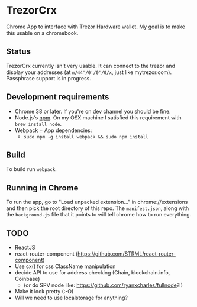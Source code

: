 # TrezorCrx

Chrome App to interface with Trezor Hardware wallet.  My goal is to make
this usable on a chromebook.

## Status

TrezorCrx currently isn't very usable.  It can connect to the trezor and
display your addresses (at `m/44'/0'/0'/0/x`, just like mytrezor.com).
Passphrase support is in progress.

## Development requirements

  * Chrome 38 or later. If you're on dev channel you should be fine.
  * Node.js's [npm](https://www.npmjs.org/). On my OSX machine I
    satisfied this requirement with `brew install node`.
  * Webpack + App dependencies:
    * `sudo npm -g install webpack && sudo npm install`

## Build

To build run `webpack`.

## Running in Chrome

To run the app, go to "Load unpacked extension..." in chrome://extensions
and then pick the root directory of this repo.  The `manifest.json`, along
with the `background.js` file that it points to will tell chrome how to
run everything.

## TODO

  * ReactJS
  * react-router-component (https://github.com/STRML/react-router-component)
  * Use cx() for css ClassName manipulation
  * decide API to use for address checking (Chain, blockchain.info, Coinbase)
    * (or do SPV node like: https://github.com/ryanxcharles/fullnode?!)
  * Make it look pretty (:-O)
  * Will we need to use localstorage for anything?
